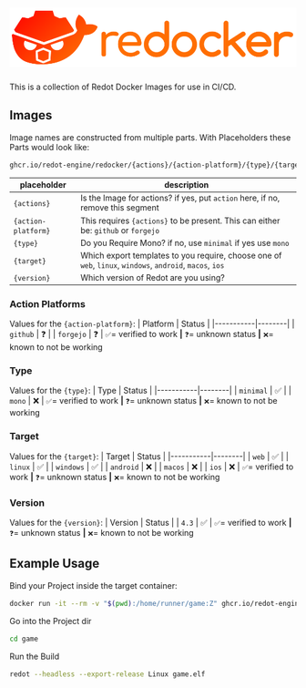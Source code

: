# ![Redocker](./logo.svg)

This is a collection of Redot Docker Images for use in CI/CD.

## Images

Image names are constructed from multiple parts.
With Placeholders these Parts would look like:

```sh
ghcr.io/redot-engine/redocker/{actions}/{action-platform}/{type}/{target}-{version}:latest
```

| placeholder         | description                                                                                               |
| ------------------- | --------------------------------------------------------------------------------------------------------- |
| `{actions}`         | Is the Image for actions? if yes, put `action` here, if no, remove this segment                           |
| `{action-platform}` | This requires `{actions}` to be present. This can either be: `github` or `forgejo`                        |
| `{type}`            | Do you Require Mono? if no, use `minimal` if yes use `mono`                                               |
| `{target}`          | Which export templates to you require, choose one of `web`, `linux`, `windows`, `android`, `macos`, `ios` |
| `{version}`         | Which version of Redot are you using?                                                                     |

### Action Platforms

Values for the `{action-platform}`:
| Platform | Status |
|-----------|--------|
| `github` | ❓ |
| `forgejo` | ❓ |
`✅`= verified to work **|** `❓`= unknown status **|** `❌`= known to not be working

### Type

Values for the `{type}`:
| Type | Status |
|-----------|--------|
| `minimal` | ✅ |
| `mono` | ❌ |
`✅`= verified to work **|** `❓`= unknown status **|** `❌`= known to not be working

### Target

Values for the `{target}`:
| Target | Status |
|-----------|--------|
| `web` | ✅ |
| `linux` | ✅ |
| `windows` | ✅ |
| `android` | ❌ |
| `macos` | ❌ |
| `ios` | ❌ |
`✅`= verified to work **|** `❓`= unknown status **|** `❌`= known to not be working

### Version

Values for the `{version}`:
| Version | Status |
| `4.3` | ✅ |
`✅`= verified to work **|** `❓`= unknown status **|** `❌`= known to not be working

## Example Usage

Bind your Project inside the target container:

```sh
docker run -it --rm -v "$(pwd):/home/runner/game:Z" ghcr.io/redot-engine/redocker/minimal/linux-4.3:latest sh
```

Go into the Project dir

```sh
cd game
```

Run the Build

```sh
redot --headless --export-release Linux game.elf
```
